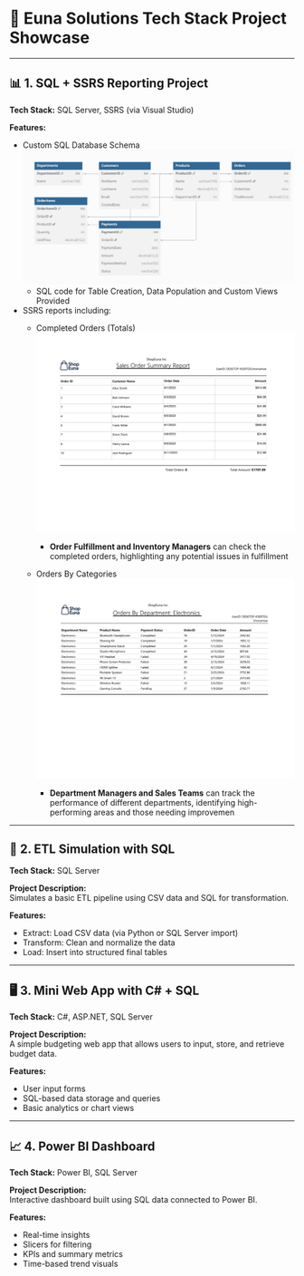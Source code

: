 # 💼 Euna Solutions Tech Stack Project Showcase

---

## 📊 1. SQL + SSRS Reporting Project

**Tech Stack:** SQL Server, SSRS (via Visual Studio)

**Features:**  
- Custom SQL Database Schema
  ![alt text](Database-Design.png)
  - SQL code for Table Creation, Data Population and Custom Views Provided
- SSRS reports including:
  - Completed Orders (Totals)
    ![Compleated Sales Order Summary](<Sales Order Summary Report.png>)
    - **Order Fulfillment and Inventory Managers** can check the completed orders, highlighting any potential issues in fulfillment

  - Orders By Categories
  ![alt text](<Sales Orders by Department.png>)
    - **Department Managers and Sales Teams** can track the performance of different departments, identifying high-performing areas and those needing improvemen
---

## 🔄 2. ETL Simulation with SQL

**Tech Stack:** SQL Server

**Project Description:**  
Simulates a basic ETL pipeline using CSV data and SQL for transformation.

**Features:**  
- Extract: Load CSV data (via Python or SQL Server import)
- Transform: Clean and normalize the data
- Load: Insert into structured final tables

---

## 🖥️ 3. Mini Web App with C# + SQL

**Tech Stack:** C#, ASP.NET, SQL Server

**Project Description:**  
A simple budgeting web app that allows users to input, store, and retrieve budget data.

**Features:**  
- User input forms
- SQL-based data storage and queries
- Basic analytics or chart views

---

## 📈 4. Power BI Dashboard

**Tech Stack:** Power BI, SQL Server

**Project Description:**  
Interactive dashboard built using SQL data connected to Power BI.

**Features:**  
- Real-time insights
- Slicers for filtering
- KPIs and summary metrics
- Time-based trend visuals
